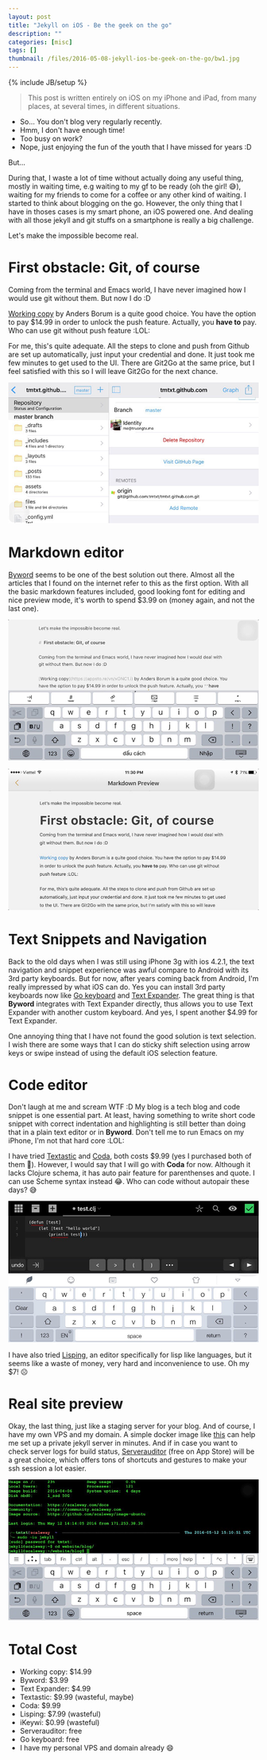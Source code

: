```yaml
---
layout: post
title: "Jekyll on iOS - Be the geek on the go"
description: ""
categories: [misc]
tags: []
thumbnail: /files/2016-05-08-jekyll-ios-be-geek-on-the-go/bw1.jpg
---
```

{% include JB/setup %}

> This post is written entirely on iOS on my iPhone and iPad, from many places, at several times, in different situations.

[wc]: /files/2016-05-08-jekyll-ios-be-geek-on-the-go/wc.jpg
[bw1]: /files/2016-05-08-jekyll-ios-be-geek-on-the-go/bw1.jpg
[bw2]: /files/2016-05-08-jekyll-ios-be-geek-on-the-go/bw2.jpg
[cd]: /files/2016-05-08-jekyll-ios-be-geek-on-the-go/cd.jpg
[sa]: /files/2016-05-08-jekyll-ios-be-geek-on-the-go/sa.jpg

- So... You don't blog very regularly recently.
- Hmm, I don't have enough time!
- Too busy on work?
- Nope, just enjoying the fun of the youth that I have missed for years :D

But...

During that, I waste a lot of time without actually doing any useful thing, mostly in waiting time, e.g waiting to my gf to be ready (oh the girl! 😅), waiting for my friends to come for a coffee or any other kind of waiting. I started to think about blogging on the go. However, the only thing that I have in thoses cases is my smart phone, an iOS powered one. And dealing with all those jekyll and git stuffs on a smartphone is really a big challenge.

Let's make the impossible become real.

#  First obstacle: Git, of course

Coming from the terminal and Emacs world, I have never imagined how I would use git without them. But now I do :D

[Working copy](https://appsto.re/vn/xONC1.i) by Anders Borum is a quite good choice. You have the option to pay $14.99 in order to unlock the push feature. Actually, you **have to** pay. Who can use git without push feature :LOL:

For me, this's quite adequate. All the steps to clone and push from Github are set up automatically, just input your credential and done. It just took me few minutes to get used to the UI. There are Git2Go at the same price, but I feel satisfied with this so I will leave Git2Go for the next chance.

![working copy][wc]

<!-- more -->

# Markdown editor

[Byword](https://appsto.re/vn/bq7UC.i) seems to be one of the best solution out there. Almost all the articles that I found on the internet refer to this as the first option. With all the basic markdown features included, good looking font for editing and nice preview mode, it's worth to spend $3.99 on (money again, and not the last one).

![byword][bw1]

![byword][bw2]

# Text Snippets and Navigation

Back to the old days when I was still using iPhone 3g with ios 4.2.1, the text navigation and snippet experience was awful compare to Android with its 3rd party keyboards. But for now, after years coming back from Android, I'm really impressed by what iOS can do. Yes you can install 3rd party keyboards now like [Go keyboard](https://appsto.re/vn/SfiN2.i) and [Text Expander](https://appsto.re/vn/QLQR2.i). The great thing is that **Byword** integrates with Text Expander directly, thus allows you to use Text Expander with another custom keyboard. And yes, I spent another $4.99 for Text Expander.

One annoying thing that I have not found the good solution is text selection. I wish there are some ways that I can do sticky shift selection using arrow keys or swipe instead of using the default iOS selection feature.

# Code editor

Don't laugh at me and scream WTF :D My blog is a tech blog and code snippet is one essential part. At least, having something to write short code snippet with correct indentation and highlighting is still better than doing that in a plain text editor or in **Byword**. Don't tell me to run Emacs on my iPhone, I'm not that hard core :LOL:

I have tried [Textastic](https://appsto.re/vn/1LLI-.i) and [Coda](https://appsto.re/vn/5KZ2D.i), both costs $9.99 (yes I purchased both of them 🙁). However, I would say that I will go with **Coda** for now. Although it lacks Clojure schema, it has auto pair feature for parenthenses and quote. I can use Scheme syntax instead 😂. Who can code without autopair these days? 😅

![Coda][cd]

I have also tried [Lisping](https://appsto.re/vn/w0PHE.i), an editor specifically for lisp like languages, but it seems like a waste of money, very hard and inconvenience to use. Oh my $7! ☹️

# Real site preview

Okay, the last thing, just like a staging server for your blog. And of course, I have my own VPS and my domain. A simple docker image like [this](https://github.com/tmtxt/jekyll-docker-compose/blob/master/images/jekyll/Dockerfile) can help me set up a private jekyll server in minutes. And if in case you want to check server logs for build status, [Serverauditor](https://appsto.re/vn/K8AUG.i) (free on App Store) will be a great choice, which offers tons of shortcuts and gestures to make your ssh session a lot easier.

![Serverauditor][sa]

# Total Cost

* Working copy: $14.99
* Byword: $3.99
* Text Expander: $4.99
* Textastic: $9.99 (wasteful, maybe)
* Coda: $9.99
* Lisping: $7.99 (wasteful)
* iKeywi: $0.99 (wasteful)
* Serverauditor: free
* Go keyboard: free
* I have my personal VPS and domain already 😄
